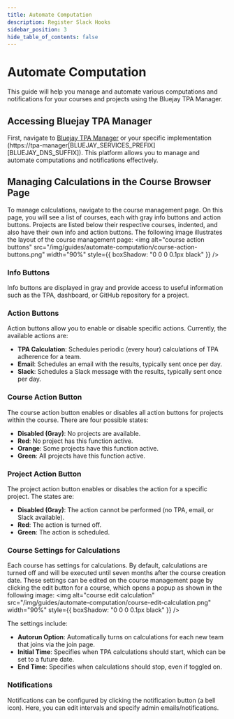 ```yaml
---
title: Automate Computation 
description: Register Slack Hooks
sidebar_position: 3
hide_table_of_contents: false
---
```


# Automate Computation

This guide will help you manage and automate various computations and notifications for your courses and projects using the Bluejay TPA Manager.

## Accessing Bluejay TPA Manager

First, navigate to [Bluejay TPA Manager](https://tpa-manager.bluejay.governify.io/) or your specific implementation (https://tpa-manager[BLUEJAY_SERVICES_PREFIX][BLUEJAY_DNS_SUFFIX]). This platform allows you to manage and automate computations and notifications effectively.

## Managing Calculations in the Course Browser Page

To manage calculations, navigate to the course management page. On this page, you will see a list of courses, each with gray info buttons and action buttons. Projects are listed below their respective courses, indented, and also have their own info and action buttons. The following image illustrates the layout of the course management page:
<img alt="course action buttons" src="/img/guides/automate-computation/course-action-buttons.png" width="90%" style={{ boxShadow: "0 0 0 0.1px black" }} />
&nbsp;

### Info Buttons

Info buttons are displayed in gray and provide access to useful information such as the TPA, dashboard, or GitHub repository for a project.

### Action Buttons

Action buttons allow you to enable or disable specific actions. Currently, the available actions are:

- **TPA Calculation**: Schedules periodic (every hour) calculations of TPA adherence for a team.
- **Email**: Schedules an email with the results, typically sent once per day.
- **Slack**: Schedules a Slack message with the results, typically sent once per day.

### Course Action Button

The course action button enables or disables all action buttons for projects within the course. There are four possible states:

- **Disabled (Gray)**: No projects are available.
- **Red**: No project has this function active.
- **Orange**: Some projects have this function active.
- **Green**: All projects have this function active.

### Project Action Button

The project action button enables or disables the action for a specific project. The states are:

- **Disabled (Gray)**: The action cannot be performed (no TPA, email, or Slack available).
- **Red**: The action is turned off.
- **Green**: The action is scheduled.

### Course Settings for Calculations

Each course has settings for calculations. By default, calculations are turned off and will be executed until seven months after the course creation date. These settings can be edited on the course management page by clicking the edit button for a course, which opens a popup as shown in the following image:
<img alt="course edit calculation" src="/img/guides/automate-computation/course-edit-calculation.png" width="90%" style={{ boxShadow: "0 0 0 0.1px black" }} />
&nbsp;

The settings include:

- **Autorun Option**: Automatically turns on calculations for each new team that joins via the join page.
- **Initial Time**: Specifies when TPA calculations should start, which can be set to a future date.
- **End Time**: Specifies when calculations should stop, even if toggled on.

### Notifications

Notifications can be configured by clicking the notification button (a bell icon). Here, you can edit intervals and specify admin emails/notifications.
